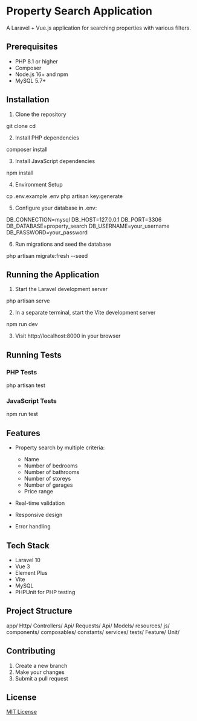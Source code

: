 # Property Search Application

A Laravel + Vue.js application for searching properties with various filters.

## Prerequisites

- PHP 8.1 or higher
- Composer
- Node.js 16+ and npm
- MySQL 5.7+

## Installation

1. Clone the repository

git clone <repository-url>
cd <project-folder>

2. Install PHP dependencies

composer install

3. Install JavaScript dependencies

npm install

4. Environment Setup

cp .env.example .env
php artisan key:generate

5. Configure your database in .env:

DB_CONNECTION=mysql
DB_HOST=127.0.0.1
DB_PORT=3306
DB_DATABASE=property_search
DB_USERNAME=your_username
DB_PASSWORD=your_password

6. Run migrations and seed the database

php artisan migrate:fresh --seed

## Running the Application

1. Start the Laravel development server

php artisan serve

2. In a separate terminal, start the Vite development server

npm run dev

3. Visit http://localhost:8000 in your browser

## Running Tests

### PHP Tests

php artisan test

### JavaScript Tests

npm run test

## Features

- Property search by multiple criteria:
  - Name
  - Number of bedrooms
  - Number of bathrooms
  - Number of storeys
  - Number of garages
  - Price range

- Real-time validation
- Responsive design
- Error handling

## Tech Stack

- Laravel 10
- Vue 3
- Element Plus
- Vite
- MySQL
- PHPUnit for PHP testing

## Project Structure

app/
  Http/
    Controllers/
      Api/
    Requests/
      Api/
  Models/
resources/
  js/
    components/
    composables/
    constants/
    services/
tests/
  Feature/
  Unit/

## Contributing

1. Create a new branch
2. Make your changes
3. Submit a pull request

## License

[MIT License](LICENSE.md)
